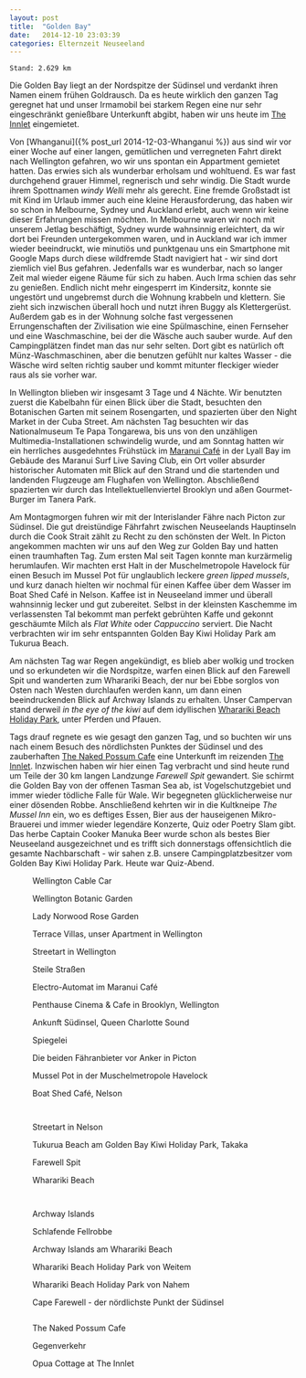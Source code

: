 ```yaml
---
layout: post
title:  "Golden Bay"
date:   2014-12-10 23:03:39
categories: Elternzeit Neuseeland
---
```

	Stand: 2.629 km

Die Golden Bay liegt an der Nordspitze der Südinsel und verdankt ihren Namen einem frühen Goldrausch. Da es heute wirklich den ganzen Tag geregnet hat und unser Irmamobil bei starkem Regen eine nur sehr eingeschränkt genießbare Unterkunft abgibt, haben wir uns heute im [The Innlet][theinnlet] eingemietet.

Von [Whanganui]({% post_url 2014-12-03-Whanganui %}) aus sind wir vor einer Woche auf einer langen, gemütlichen und verregneten Fahrt direkt nach Wellington gefahren, wo wir uns spontan ein Appartment gemietet hatten. Das erwies sich als wunderbar erholsam und wohltuend. Es war fast durchgehend grauer Himmel, regnerisch und sehr windig. Die Stadt wurde ihrem Spottnamen *windy Welli* mehr als gerecht. Eine fremde Großstadt ist mit Kind im Urlaub immer auch eine kleine Herausforderung, das haben wir so schon in Melbourne, Sydney und Auckland erlebt, auch wenn wir keine dieser Erfahrungen missen möchten. In Melbourne waren wir noch mit unserem Jetlag beschäftigt, Sydney wurde wahnsinnig erleichtert, da wir dort bei Freunden untergekommen waren, und in Auckland war ich immer wieder beeindruckt, wie minutiös und punktgenau uns ein Smartphone mit Google Maps durch diese wildfremde Stadt navigiert hat - wir sind dort ziemlich viel Bus gefahren. Jedenfalls war es wunderbar, nach so langer Zeit mal wieder eigene Räume für sich zu haben. Auch Irma schien das sehr zu genießen. Endlich nicht mehr eingesperrt im Kindersitz, konnte sie ungestört und ungebremst durch die Wohnung krabbeln und klettern. Sie zieht sich inzwischen überall hoch und nutzt ihren Buggy als Klettergerüst. Außerdem gab es in der Wohnung solche fast vergessenen Errungenschaften der Zivilisation wie eine Spülmaschine, einen Fernseher und eine Waschmaschine, bei der die Wäsche auch sauber wurde. Auf den Campingplätzen findet man das nur sehr selten. Dort gibt es natürlich oft Münz-Waschmaschinen, aber die benutzen gefühlt nur kaltes Wasser - die Wäsche wird selten richtig sauber und kommt mitunter fleckiger wieder raus als sie vorher war.

In Wellington blieben wir insgesamt 3 Tage und 4 Nächte. Wir benutzten zuerst die Kabelbahn für einen Blick über die Stadt, besuchten den Botanischen Garten mit seinem Rosengarten, und spazierten über den Night Market in der Cuba Street. Am nächsten Tag besuchten wir das Nationalmuseum Te Papa Tongarewa, bis uns von den unzähligen Multimedia-Installationen schwindelig wurde, und am Sonntag hatten wir ein herrliches ausgedehntes Frühstück im [Maranui Café][maranui] in der Lyall Bay im Gebäude des Maranui Surf Live Saving Club, ein Ort voller absurder historischer Automaten mit Blick auf den Strand und die startenden und landenden Flugzeuge am Flughafen von Wellington. Abschließend spazierten wir durch das Intellektuellenviertel Brooklyn und aßen Gourmet-Burger im Tanera Park.

Am Montagmorgen fuhren wir mit der Interislander Fähre nach Picton zur Südinsel. Die gut dreistündige Fährfahrt zwischen Neuseelands Hauptinseln durch die Cook Strait zählt zu Recht zu den schönsten der Welt. In Picton angekommen machten wir uns auf den Weg zur Golden Bay und hatten einen traumhaften Tag. Zum ersten Mal seit Tagen konnte man kurzärmelig herumlaufen. Wir machten erst Halt in der Muschelmetropole Havelock für einen Besuch im Mussel Pot für unglaublich leckere *green lipped mussels*, und kurz danach hielten wir nochmal für einen Kaffee über dem Wasser im Boat Shed Café in Nelson. Kaffee ist in Neuseeland immer und überall wahnsinnig lecker und gut zubereitet. Selbst in der kleinsten Kaschemme im verlassensten Tal bekommt man perfekt gebrühten Kaffe und gekonnt geschäumte Milch als *Flat White* oder *Cappuccino* serviert. Die Nacht verbrachten wir im sehr entspannten Golden Bay Kiwi Holiday Park am Tukurua Beach.

Am nächsten Tag war Regen angekündigt, es blieb aber wolkig und trocken und so erkundeten wir die Nordspitze, warfen einen Blick auf den Farewell Spit und wanderten zum Wharariki Beach, der nur bei Ebbe sorglos von Osten nach Westen durchlaufen werden kann, um dann einen beeindruckenden Blick auf Archway Islands zu erhalten. Unser Campervan stand derweil *in the eye of the kiwi* auf dem idyllischen [Wharariki Beach Holiday Park][whararikibeachholidaypark], unter Pferden und Pfauen.

Tags drauf regnete es wie gesagt den ganzen Tag, und so buchten wir uns nach einem Besuch des nördlichsten Punktes der Südinsel und des zauberhaften [The Naked Possum Cafe][nakedpossum] eine Unterkunft im reizenden [The Innlet][theinnlet]. Inzwischen haben wir hier einen Tag verbracht und sind heute rund um Teile der 30 km langen Landzunge *Farewell Spit* gewandert. Sie schirmt die Golden Bay von der offenen Tasman Sea ab, ist Vogelschutzgebiet und immer wieder tödliche Falle für Wale. Wir begegneten glücklicherweise nur einer dösenden Robbe. Anschließend kehrten wir in die Kultkneipe *The Mussel Inn* ein, wo es deftiges Essen, Bier aus der hauseigenen Mikro-Brauerei und immer wieder legendäre Konzerte, Quiz oder Poetry Slam gibt. Das herbe Captain Cooker Manuka Beer wurde schon als bestes Bier Neuseeland ausgezeichnet und es trifft sich donnerstags offensichtlich die gesamte Nachbarschaft - wir sahen z.B. unsere Campingplatzbesitzer vom Golden Bay Kiwi Holiday Park. Heute war Quiz-Abend.

<div class="carousel">
<figure>
	<picture>
		<source srcset="/assets/images/phone/IMGP0874.JPG" media="(max-width:320px)">
		<source srcset="/assets/images/tablet/IMGP0874.JPG" media="(max-width:800px)">
		<source srcset="/assets/images/desktop/IMGP0874.JPG" media="(min-width:800px)">
		<img alt="">
	</picture>
	<figcaption>Wellington Cable Car</figcaption>
</figure>
<figure>
	<picture>
		<source srcset="/assets/images/phone/IMGP0876.JPG" media="(max-width:320px)">
		<source srcset="/assets/images/tablet/IMGP0876.JPG" media="(max-width:800px)">
		<source srcset="/assets/images/desktop/IMGP0876.JPG" media="(min-width:800px)">
		<img alt="">
	</picture>
	<figcaption>Wellington Botanic Garden</figcaption>
</figure>
<figure>
	<picture>
		<source srcset="/assets/images/phone/IMGP0885.JPG" media="(max-width:320px)">
		<source srcset="/assets/images/tablet/IMGP0885.JPG" media="(max-width:800px)">
		<source srcset="/assets/images/desktop/IMGP0885.JPG" media="(min-width:800px)">
		<img alt="">
	</picture>
	<figcaption>Lady Norwood Rose Garden</figcaption>
</figure>
<figure>
	<picture>
		<source srcset="/assets/images/phone/IMGP0905.JPG" media="(max-width:320px)">
		<source srcset="/assets/images/tablet/IMGP0905.JPG" media="(max-width:800px)">
		<source srcset="/assets/images/desktop/IMGP0905.JPG" media="(min-width:800px)">
		<img alt="">
	</picture>
	<figcaption>Terrace Villas, unser Apartment in Wellington</figcaption>
</figure>
<figure>
	<picture>
		<source srcset="/assets/images/phone/IMGP0924.JPG" media="(max-width:320px)">
		<source srcset="/assets/images/tablet/IMGP0924.JPG" media="(max-width:800px)">
		<source srcset="/assets/images/desktop/IMGP0924.JPG" media="(min-width:800px)">
		<img alt="">
	</picture>
	<figcaption>Streetart in Wellington</figcaption>
</figure>
<figure>
	<picture>
		<source srcset="/assets/images/phone/IMG_0691.JPG" media="(max-width:320px)">
		<source srcset="/assets/images/tablet/IMG_0691.JPG" media="(max-width:800px)">
		<source srcset="/assets/images/desktop/IMG_0691.JPG" media="(min-width:800px)">
		<img alt="">
	</picture>
	<figcaption>Steile Straßen</figcaption>
</figure>
<figure>
	<picture>
		<source srcset="/assets/images/phone/DSC02199.JPG" media="(max-width:320px)">
		<source srcset="/assets/images/tablet/DSC02199.JPG" media="(max-width:800px)">
		<source srcset="/assets/images/desktop/DSC02199.JPG" media="(min-width:800px)">
		<img alt="">
	</picture>
	<figcaption>Electro-Automat im Maranui Café</figcaption>
</figure>
<figure>
	<picture>
		<source srcset="/assets/images/phone/DSC02210.JPG" media="(max-width:320px)">
		<source srcset="/assets/images/tablet/DSC02210.JPG" media="(max-width:800px)">
		<source srcset="/assets/images/desktop/DSC02210.JPG" media="(min-width:800px)">
		<img alt="">
	</picture>
	<figcaption>Penthause Cinema & Cafe in Brooklyn, Wellington</figcaption>
</figure>
<figure>
	<picture>
		<source srcset="/assets/images/phone/IMGP0960.JPG" media="(max-width:320px)">
		<source srcset="/assets/images/tablet/IMGP0960.JPG" media="(max-width:800px)">
		<source srcset="/assets/images/desktop/IMGP0960.JPG" media="(min-width:800px)">
		<img alt="">
	</picture>
	<figcaption>Ankunft Südinsel, Queen Charlotte Sound</figcaption>
</figure>
<figure>
	<picture>
		<source srcset="/assets/images/phone/IMGP0965.JPG" media="(max-width:320px)">
		<source srcset="/assets/images/tablet/IMGP0965.JPG" media="(max-width:800px)">
		<source srcset="/assets/images/desktop/IMGP0965.JPG" media="(min-width:800px)">
		<img alt="">
	</picture>
	<figcaption>Spiegelei</figcaption>
</figure>
<figure>
	<picture>
		<source srcset="/assets/images/phone/IMGP0968.JPG" media="(max-width:320px)">
		<source srcset="/assets/images/tablet/IMGP0968.JPG" media="(max-width:800px)">
		<source srcset="/assets/images/desktop/IMGP0968.JPG" media="(min-width:800px)">
		<img alt="">
	</picture>
	<figcaption>Die beiden Fähranbieter vor Anker in Picton</figcaption>
</figure>
<figure>
	<picture>
		<source srcset="/assets/images/phone/DSC02223.JPG" media="(max-width:320px)">
		<source srcset="/assets/images/tablet/DSC02223.JPG" media="(max-width:800px)">
		<source srcset="/assets/images/desktop/DSC02223.JPG" media="(min-width:800px)">
		<img alt="">
	</picture>
	<figcaption>Mussel Pot in der Muschelmetropole Havelock</figcaption>
</figure>
<figure>
	<picture>
		<source srcset="/assets/images/phone/DSC02227.JPG" media="(max-width:320px)">
		<source srcset="/assets/images/tablet/DSC02227.JPG" media="(max-width:800px)">
		<source srcset="/assets/images/desktop/DSC02227.JPG" media="(min-width:800px)">
		<img alt="">
	</picture>
	<figcaption>Boat Shed Café, Nelson</figcaption>
</figure>
<figure>
	<picture>
		<source srcset="/assets/images/phone/IMGP0973.JPG" media="(max-width:320px)">
		<source srcset="/assets/images/tablet/IMGP0973.JPG" media="(max-width:800px)">
		<source srcset="/assets/images/desktop/IMGP0973.JPG" media="(min-width:800px)">
		<img alt="">
	</picture>
</figure>
<figure>
	<picture>
		<source srcset="/assets/images/phone/IMGP0976.JPG" media="(max-width:320px)">
		<source srcset="/assets/images/tablet/IMGP0976.JPG" media="(max-width:800px)">
		<source srcset="/assets/images/desktop/IMGP0976.JPG" media="(min-width:800px)">
		<img alt="">
	</picture>
</figure>
<figure>
	<picture>
		<source srcset="/assets/images/phone/IMGP0985.JPG" media="(max-width:320px)">
		<source srcset="/assets/images/tablet/IMGP0985.JPG" media="(max-width:800px)">
		<source srcset="/assets/images/desktop/IMGP0985.JPG" media="(min-width:800px)">
		<img alt="">
	</picture>
	<figcaption>Streetart in Nelson</figcaption>
</figure>
<figure>
	<picture>
		<source srcset="/assets/images/phone/IMGP1007.JPG" media="(max-width:320px)">
		<source srcset="/assets/images/tablet/IMGP1007.JPG" media="(max-width:800px)">
		<source srcset="/assets/images/desktop/IMGP1007.JPG" media="(min-width:800px)">
		<img alt="">
	</picture>
	<figcaption>Tukurua Beach am Golden Bay Kiwi Holiday Park, Takaka</figcaption>
</figure>
<figure>
	<picture>
		<source srcset="/assets/images/phone/IMGP1017.JPG" media="(max-width:320px)">
		<source srcset="/assets/images/tablet/IMGP1017.JPG" media="(max-width:800px)">
		<source srcset="/assets/images/desktop/IMGP1017.JPG" media="(min-width:800px)">
		<img alt="">
	</picture>
	<figcaption>Farewell Spit</figcaption>
</figure>
<figure>
	<picture>
		<source srcset="/assets/images/phone/IMGP1035.JPG" media="(max-width:320px)">
		<source srcset="/assets/images/tablet/IMGP1035.JPG" media="(max-width:800px)">
		<source srcset="/assets/images/desktop/IMGP1035.JPG" media="(min-width:800px)">
		<img alt="">
	</picture>
	<figcaption>Wharariki Beach</figcaption>
</figure>
<figure>
	<picture>
		<source srcset="/assets/images/phone/DSC02230.JPG" media="(max-width:320px)">
		<source srcset="/assets/images/tablet/DSC02230.JPG" media="(max-width:800px)">
		<source srcset="/assets/images/desktop/DSC02230.JPG" media="(min-width:800px)">
		<img alt="">
	</picture>
</figure>
<figure>
	<picture>
		<source srcset="/assets/images/phone/IMGP1048.JPG" media="(max-width:320px)">
		<source srcset="/assets/images/tablet/IMGP1048.JPG" media="(max-width:800px)">
		<source srcset="/assets/images/desktop/IMGP1048.JPG" media="(min-width:800px)">
		<img alt="">
	</picture>
</figure>
<figure>
	<picture>
		<source srcset="/assets/images/phone/IMGP1049.JPG" media="(max-width:320px)">
		<source srcset="/assets/images/tablet/IMGP1049.JPG" media="(max-width:800px)">
		<source srcset="/assets/images/desktop/IMGP1049.JPG" media="(min-width:800px)">
		<img alt="">
	</picture>
	<figcaption>Archway Islands</figcaption>
</figure>
<figure>
	<picture>
		<source srcset="/assets/images/phone/IMGP1054.JPG" media="(max-width:320px)">
		<source srcset="/assets/images/tablet/IMGP1054.JPG" media="(max-width:800px)">
		<source srcset="/assets/images/desktop/IMGP1054.JPG" media="(min-width:800px)">
		<img alt="">
	</picture>
	<figcaption>Schlafende Fellrobbe</figcaption>
</figure>
<figure>
	<picture>
		<source srcset="/assets/images/phone/IMGP1057.JPG" media="(max-width:320px)">
		<source srcset="/assets/images/tablet/IMGP1057.JPG" media="(max-width:800px)">
		<source srcset="/assets/images/desktop/IMGP1057.JPG" media="(min-width:800px)">
		<img alt="">
	</picture>
	<figcaption>Archway Islands am Wharariki Beach</figcaption>
</figure>
<figure>
	<picture>
		<source srcset="/assets/images/phone/IMGP1068.JPG" media="(max-width:320px)">
		<source srcset="/assets/images/tablet/IMGP1068.JPG" media="(max-width:800px)">
		<source srcset="/assets/images/desktop/IMGP1068.JPG" media="(min-width:800px)">
		<img alt="">
	</picture>
	<figcaption>Wharariki Beach Holiday Park von Weitem</figcaption>
</figure>
<figure>
	<picture>
		<source srcset="/assets/images/phone/IMGP1076.JPG" media="(max-width:320px)">
		<source srcset="/assets/images/tablet/IMGP1076.JPG" media="(max-width:800px)">
		<source srcset="/assets/images/desktop/IMGP1076.JPG" media="(min-width:800px)">
		<img alt="">
	</picture>
	<figcaption>Wharariki Beach Holiday Park von Nahem</figcaption>
</figure>
<figure>
	<picture>
		<source srcset="/assets/images/phone/DSC02241.JPG" media="(max-width:320px)">
		<source srcset="/assets/images/tablet/DSC02241.JPG" media="(max-width:800px)">
		<source srcset="/assets/images/desktop/DSC02241.JPG" media="(min-width:800px)">
		<img alt="">
	</picture>
	<figcaption>Cape Farewell - der nördlichste Punkt der Südinsel</figcaption>
</figure>
<figure>
	<picture>
		<source srcset="/assets/images/phone/DSC02250.JPG" media="(max-width:320px)">
		<source srcset="/assets/images/tablet/DSC02250.JPG" media="(max-width:800px)">
		<source srcset="/assets/images/desktop/DSC02250.JPG" media="(min-width:800px)">
		<img alt="">
	</picture>
</figure>
<figure>
	<picture>
		<source srcset="/assets/images/phone/IMG_0717.JPG" media="(max-width:320px)">
		<source srcset="/assets/images/tablet/IMG_0717.JPG" media="(max-width:800px)">
		<source srcset="/assets/images/desktop/IMG_0717.JPG" media="(min-width:800px)">
		<img alt="">
	</picture>
	<figcaption>The Naked Possum Cafe</figcaption>
</figure>
<figure>
	<picture>
		<source srcset="/assets/images/phone/DSC02253.JPG" media="(max-width:320px)">
		<source srcset="/assets/images/tablet/DSC02253.JPG" media="(max-width:800px)">
		<source srcset="/assets/images/desktop/DSC02253.JPG" media="(min-width:800px)">
		<img alt="">
	</picture>
	<figcaption>Gegenverkehr</figcaption>
</figure>
<figure>
	<picture>
		<source srcset="/assets/images/phone/IMGP1080.JPG" media="(max-width:320px)">
		<source srcset="/assets/images/tablet/IMGP1080.JPG" media="(max-width:800px)">
		<source srcset="/assets/images/desktop/IMGP1080.JPG" media="(min-width:800px)">
		<img alt="">
	</picture>
	<figcaption>Opua Cottage at The Innlet</figcaption>
</figure>
</div>


[theinnlet]: http://goldenbayindex.co.nz/theinnlet
[maranui]: http://www.maranui.co.nz/
[whararikibeachholidaypark]: http://www.whararikibeachholidaypark.co.nz/
[nakedpossum]: http://www.nakedpossum.com/
